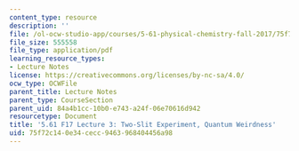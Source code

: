 ```yaml
---
content_type: resource
description: ''
file: /ol-ocw-studio-app/courses/5-61-physical-chemistry-fall-2017/75f72c140e34cecc9463968404456a98_MIT5_61F17_lec3.pdf
file_size: 555558
file_type: application/pdf
learning_resource_types:
- Lecture Notes
license: https://creativecommons.org/licenses/by-nc-sa/4.0/
ocw_type: OCWFile
parent_title: Lecture Notes
parent_type: CourseSection
parent_uid: 84a4b1cc-10b0-e743-a24f-06e70616d942
resourcetype: Document
title: '5.61 F17 Lecture 3: Two-Slit Experiment, Quantum Weirdness'
uid: 75f72c14-0e34-cecc-9463-968404456a98
---
```


